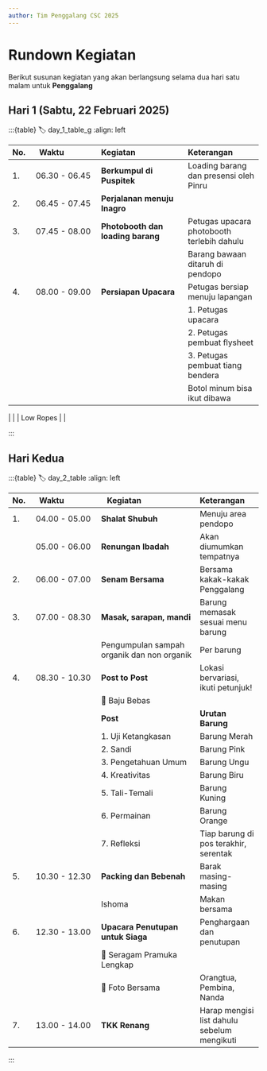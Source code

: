 ```yaml
---
author: Tim Penggalang CSC 2025
---
```


# Rundown Kegiatan
Berikut susunan kegiatan yang akan berlangsung selama dua hari satu malam untuk **Penggalang**

## Hari 1 (Sabtu, 22 Februari 2025)
:::{table}
:label: day_1_table_g
:align: left

| No. | ⠀Waktu⠀⠀⠀⠀⠀ | Kegiatan⠀⠀⠀⠀⠀⠀ | Keterangan |
| :-- | :---: | :------- | :--------- |
| 1.  | 06.30 - 06.45 | **Berkumpul di Puspitek** | Loading barang dan presensi oleh Pinru |
| 2.  | 06.45 - 07.45 | **Perjalanan menuju Inagro** | |
| 3.  | 07.45 - 08.00 | **Photobooth dan loading barang** | Petugas upacara photobooth terlebih dahulu |
|   |  |  | Barang bawaan ditaruh di pendopo |
| 4.  | 08.00 - 09.00 | **Persiapan Upacara** | Petugas bersiap menuju lapangan |
|   |  |  | 1. Petugas upacara |
|   |  |  | 2. Petugas pembuat flysheet |
|   |  |  | 3. Petugas pembuat tiang bendera |
|   |  |  | Botol minum bisa ikut dibawa |

|   |  | Low Ropes |  |

:::


## Hari Kedua
:::{table}
:label: day_2_table
:align: left

| No. | ⠀Waktu⠀⠀⠀⠀⠀ |  ⠀Kegiatan⠀⠀⠀⠀⠀⠀⠀⠀ | Keterangan |
| :-- | :---: | :------- | :--------- |
| 1.  | 04.00 - 05.00 | **Shalat Shubuh** | Menuju area pendopo |
|   | 05.00 - 06.00 | **Renungan Ibadah** | Akan diumumkan tempatnya |
| 2.  | 06.00 - 07.00 | **Senam Bersama** | Bersama kakak-kakak Penggalang |
| 3.  | 07.00 - 08.30 | **Masak, sarapan, mandi** | Barung memasak sesuai menu barung |
|   |  | Pengumpulan sampah organik dan non organik | Per barung |
| 4.  | 08.30 - 10.30 | **Post to Post** | Lokasi bervariasi, ikuti petunjuk! |
|   |  | 👔 Baju Bebas  |  |
|   |  | **Post** | **Urutan Barung** |
|   |  | 1. Uji Ketangkasan | Barung Merah |
|   |  | 2. Sandi | Barung Pink |
|   |  | 3. Pengetahuan Umum | Barung Ungu |
|   |  | 4. Kreativitas | Barung Biru |
|   |  | 5. Tali-Temali | Barung Kuning |
|   |  | 6. Permainan | Barung Orange |
|   |  | 7. Refleksi | Tiap barung di pos terakhir, serentak |
| 5.  | 10.30 - 12.30 | **Packing dan Bebenah** | Barak masing-masing |
|   |  | Ishoma | Makan bersama |
| 6.  | 12.30 - 13.00 | **Upacara Penutupan untuk Siaga** | Penghargaan dan penutupan |
|   |  | 👔 Seragam Pramuka Lengkap  |  |
|   |  | 📸 Foto Bersama | Orangtua, Pembina, Nanda |
| 7.  | 13.00 - 14.00 | **TKK Renang** | Harap mengisi list dahulu sebelum mengikuti |

:::
